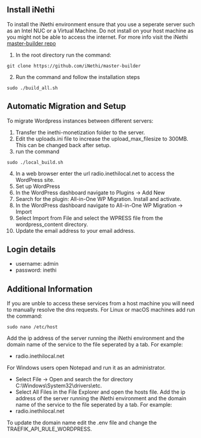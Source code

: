 ## Install iNethi

To install the iNethi environment ensure that you use a seperate server such as an Intel NUC or a Virtual Machine. Do not install on your host machine as you might not be able to access the internet. For more info visit the iNethi [master-builder repo](https://github.com/iNethi/master-builder)

1. In the root directory run the command:
```shell
git clone https://github.com/iNethi/master-builder
```
2. Run the  command and follow the installation steps
```shell
sudo ./build_all.sh
```

## Automatic Migration and Setup

To migrate Wordpress instances between different servers:
1. Transfer the inethi-monetization folder to the server.
2. Edit the uploads.ini file to increase the upload_max_filesize to 300MB. This can be changed back after setup.
3. run the command
```shell
sudo ./local_build.sh
```
4. In a web browser enter the url radio.inethilocal.net to access the WordPress site.
5. Set up WordPress
6. In the WordPress dashboard navigate to Plugins -> Add New
7. Search for the plugin: All-in-One WP Migration. Install and activate.
8. In the WordPress dashboard navigate to All-in-One WP Migration -> Import
9. Select Import from File and select the WPRESS file from the wordpress_content directory.
10. Update the email address to your email address.

## Login details
- username: admin
- password: inethi

## Additional Information

If you are unble to access these services from a host machine you will need to manually resolve the dns requests.
For Linux or macOS machines add run the command:
```shell
sudo nano /etc/host
```
Add the ip address of the server running the iNethi environment and the domain name of the service to the file seperated by a tab. For example:
- <server ip> radio.inethilocal.net

For Windows users open Notepad and run it as an administrator. 
- Select File -> Open and search the for directory C:\Windows\System32\drivers\etc.
- Select All Files in the File Explorer and open the hosts file.
Add the ip address of the server running the iNethi environment and the domain name of the service to the file seperated by a tab. For example:
- <server ip> radio.inethilocal.net

To update the domain name edit the .env file and change the TRAEFIK_API_RULE_WORDPRESS.
